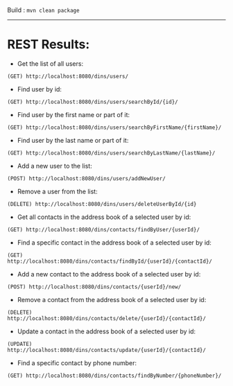 Build :   `mvn clean package`

---------------------



# REST Results:
* Get the list of all users: 

`(GET) http://localhost:8080/dins/users/`

* Find user by id:

`(GET) http://localhost:8080/dins/users/searchById/{id}/`

* Find user by the first name or part of it:

`(GET) http://localhost:8080/dins/users/searchByFirstName/{firstName}/`

* Find user by the last name or part of it:

`(GET) http://localhost:8080/dins/users/searchByLastName/{lastName}/`

* Add a new user to the list:

`(POST) http://localhost:8080/dins/users/addNewUser/`

* Remove a user from the list:

`(DELETE) http://localhost:8080/dins/users/deleteUserById/{id}`

* Get all contacts in the address book of a selected user by id:

`(GET) http://localhost:8080/dins/contacts/findByUser/{userId}/`

* Find a specific contact in the address book of a selected user by id:

`(GET) http://localhost:8080/dins/contacts/findById/{userId}/{contactId}/`

* Add a new contact to the address book of a selected user by id:

`(POST) http://localhost:8080/dins/contacts/{userId}/new/`

* Remove a contact from the address book of a selected user by id:

`(DELETE) http://localhost:8080/dins/contacts/delete/{userId}/{contactId}/`

* Update a contact in the address book of a selected user by id:

`(UPDATE) http://localhost:8080/dins/contacts/update/{userId}/{contactId}/`

* Find a specific contact by phone number:

`(GET) http://localhost:8080/dins/contacts/findByNumber/{phoneNumber}/`

